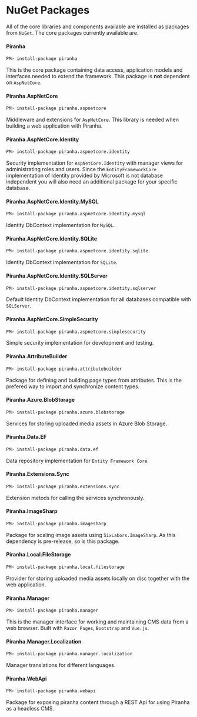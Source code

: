 # NuGet Packages

All of the core libraries and components available are installed as packages from `NuGet`. The core packages currently available are.

#### Piranha

~~~ bash
PM> install-package piranha
~~~

This is the core package containing data access, application models and interfaces needed to extend the framework. This package is **not** dependent on `AspNetCore`.

#### Piranha.AspNetCore

~~~ bash
PM> install-package piranha.aspnetcore
~~~

Middleware and extensions for `AspNetCore`. This library is needed when building a web application with Piranha.

#### Piranha.AspNetCore.Identity

~~~ bash
PM> install-package piranha.aspnetcore.identity
~~~

Security implementation for `AspNetCore.Identity` with manager views for administrating roles and users. Since the `EntityFrameworkCore` implementation of Identity provided by Microsoft is not database independent you will also need an additional package for your specific database.

#### Piranha.AspNetCore.Identity.MySQL

~~~ bash
PM> install-package piranha.aspnetcore.identity.mysql
~~~

Identity DbContext implementation for `MySQL`.

#### Piranha.AspNetCore.Identity.SQLite

~~~ bash
PM> install-package piranha.aspnetcore.identity.sqlite
~~~

Identity DbContext implementation for `SQLite`.

#### Piranha.AspNetCore.Identity.SQLServer

~~~ bash
PM> install-package piranha.aspnetcore.identity.sqlserver
~~~

Default Identity DbContext implementation for all databases compatible with `SQLServer`.

#### Piranha.AspNetCore.SimpleSecurity

~~~ bash
PM> install-package piranha.aspnetcore.simplesecurity
~~~

Simple security implementation for development and testing.

#### Piranha.AttributeBuilder

~~~ bash
PM> install-package piranha.attributebuilder
~~~

Package for defining and building page types from attributes. This is the prefered way to import and synchronize content types.

#### Piranha.Azure.BlobStorage

~~~ bash
PM> install-package piranha.azure.blobstorage
~~~

Services for storing uploaded media assets in Azure Blob Storage.

#### Piranha.Data.EF

~~~ bash
PM> install-package piranha.data.ef
~~~

Data repository implementation for `Entity Framework Core`.

#### Piranha.Extensions.Sync

~~~ bash
PM> install-package piranha.extensions.sync
~~~

Extension metods for calling the services synchronously.

#### Piranha.ImageSharp

~~~ bash
PM> install-package piranha.imagesharp
~~~

Package for scaling image assets using `SixLabors.ImageSharp`. As this dependency is pre-release, so is this package.

#### Piranha.Local.FileStorage

~~~ bash
PM> install-package piranha.local.filestorage
~~~

Provider for storing uploaded media assets locally on disc together with the web application.

#### Piranha.Manager

~~~ bash
PM> install-package piranha.manager
~~~

This is the manager interface for working and maintaining CMS data from a web browser. Built with `Razor Pages`, `Bootstrap` and `Vue.js`.

#### Piranha.Manager.Localization

~~~ bash
PM> install-package piranha.manager.localization
~~~

Manager translations for different languages.

#### Piranha.WebApi

~~~ bash
PM> install-package piranha.webapi
~~~

Package for exposing piranha content through a REST Api for using Piranha as a headless CMS.